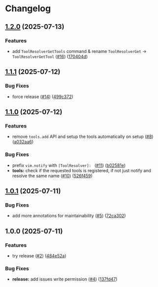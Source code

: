 # Changelog

## [1.2.0](https://github.com/y3owk1n/tool-resolver.nvim/compare/v1.1.1...v1.2.0) (2025-07-13)


### Features

* add `ToolResolverGetTools` command & rename `ToolResolverGet` -&gt; `ToolResolverGetTool` ([#16](https://github.com/y3owk1n/tool-resolver.nvim/issues/16)) ([170404d](https://github.com/y3owk1n/tool-resolver.nvim/commit/170404de5661dddde69d5275c557dbe21a1fdf6a))

## [1.1.1](https://github.com/y3owk1n/tool-resolver.nvim/compare/v1.1.0...v1.1.1) (2025-07-12)


### Bug Fixes

* force release ([#14](https://github.com/y3owk1n/tool-resolver.nvim/issues/14)) ([499c372](https://github.com/y3owk1n/tool-resolver.nvim/commit/499c3729a86bcfab18c4916b19901f82e248fbc0))

## [1.1.0](https://github.com/y3owk1n/tool-resolver.nvim/compare/v1.0.1...v1.1.0) (2025-07-12)


### Features

* remove `tools.add` API and setup the tools automatically on setup ([#8](https://github.com/y3owk1n/tool-resolver.nvim/issues/8)) ([a032aa6](https://github.com/y3owk1n/tool-resolver.nvim/commit/a032aa6c39b4c89bbfa1cbe5098ccb9744076b99))


### Bug Fixes

* prefix `vim.notify` with `[ToolResolver]: ` ([#11](https://github.com/y3owk1n/tool-resolver.nvim/issues/11)) ([b02581e](https://github.com/y3owk1n/tool-resolver.nvim/commit/b02581e032114f2e875180677d71185433a5c726))
* **tools:** check if the requested tools is registered, if not just notify and resolve the same name ([#10](https://github.com/y3owk1n/tool-resolver.nvim/issues/10)) ([526f459](https://github.com/y3owk1n/tool-resolver.nvim/commit/526f459b4013a70dc8181f5c4350dc3be1a8ad29))

## [1.0.1](https://github.com/y3owk1n/tool-resolver.nvim/compare/v1.0.0...v1.0.1) (2025-07-11)


### Bug Fixes

* add more annotations for maintainability ([#5](https://github.com/y3owk1n/tool-resolver.nvim/issues/5)) ([72ca302](https://github.com/y3owk1n/tool-resolver.nvim/commit/72ca3028c532d1e8cef445baf3c1feebdc5ec9a7))

## 1.0.0 (2025-07-11)


### Features

* try release ([#2](https://github.com/y3owk1n/tool-resolver.nvim/issues/2)) ([484e52a](https://github.com/y3owk1n/tool-resolver.nvim/commit/484e52ad7c76ab9fa5b74d92a04779b82edd3048))


### Bug Fixes

* **release:** add issues write permission ([#4](https://github.com/y3owk1n/tool-resolver.nvim/issues/4)) ([137fd47](https://github.com/y3owk1n/tool-resolver.nvim/commit/137fd4731ef5fe33924bef706e3d0ea04941389d))
